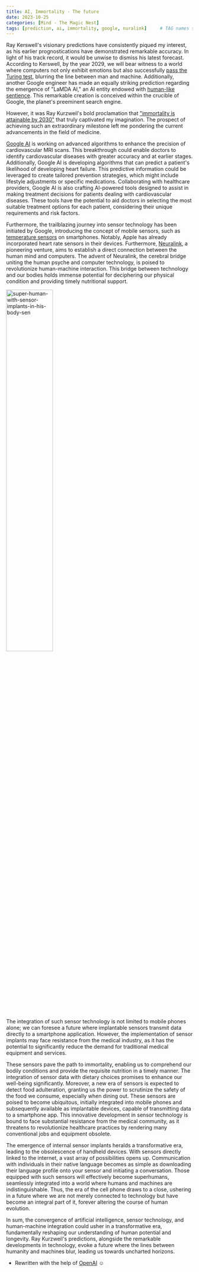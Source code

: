 ```yaml
---
title: AI, Immortality - The future
date: 2023-10-25
categories: [Mind - The Magic Nest]
tags: [prediction, ai, immortality, google, nuralink]     # TAG names should always be lowercase
---
```


<!-- ![super-human-with-sensor-implants-in-his-body](https://github.com/shyjuk/shyjuk.github.io/assets/9428173/00a6ab48-a65c-4ead-b3f3-1c2541f025b0) -->

  Ray Kerswell's visionary predictions have consistently piqued my interest, as his earlier prognostications have demonstrated remarkable accuracy.
In light of his track record, it would be unwise to dismiss his latest forecast. According to Kerswell, by the year 2029, we will bear witness to a world where computers not only exhibit emotions but also successfully [pass the Turing test](https://www.youtube.com/watch?v=3pdaT8XT1ZM), blurring the line between man and machine. Additionally, another Google engineer has made an equally striking prediction regarding the emergence of "LaMDA AI," an AI entity endowed with [human-like sentience](https://www.washingtonpost.com/technology/2022/06/11/google-ai-lamda-blake-lemoine/). This remarkable creation is conceived within the crucible of Google, the planet's preeminent search engine. 

However, it was Ray Kurzweil's bold proclamation that ["immortality is attainable by 2030"](https://nypost.com/2023/03/29/immortality-is-attainable-by-2030-google-scientist/) that truly captivated my imagination.
The prospect of achieving such an extraordinary milestone left me pondering the current advancements in the field of medicine.

[Google AI](https://www.youtube.com/watch?v=0pl1pk2nq88) is working on advanced algorithms to enhance the precision of cardiovascular MRI scans. This breakthrough could enable doctors to identify cardiovascular diseases with greater accuracy and at earlier stages. Additionally, Google AI is developing algorithms that can predict a patient's likelihood of developing heart failure.
This predictive information could be leveraged to create tailored prevention strategies, which might include lifestyle adjustments or specific medications.
Collaborating with healthcare providers, Google AI is also crafting AI-powered tools designed to assist in making treatment decisions for patients dealing with cardiovascular diseases. 
These tools have the potential to aid doctors in selecting the most suitable treatment options for each patient, considering their unique requirements and risk factors.

Furthermore, the trailblazing journey into sensor technology has been initiated by Google, introducing the concept of mobile sensors, such as [temperature sensors](https://www.theverge.com/23903842/pixel-8-pro-temperature-sensor-fda-feature) on smartphones.
Notably, Apple has already incorporated heart rate sensors in their devices. 
Furthermore, [Neuralink](https://www.reuters.com/technology/musks-neuralink-start-human-trials-brain-implant-2023-09-19/), a pioneering venture, aims to establish a direct connection between the human mind and computers. 
The advent of Neuralink, the cerebral bridge uniting the human psyche and computer technology, is poised to revolutionize human-machine interaction.
This bridge between technology and our bodies holds immense potential for deciphering our physical condition and providing timely nutritional support. 

<img height='50%' width='50%' alt='super-human-with-sensor-implants-in-his-body-sen' src='https://github.com/shyjuk/shyjuk.github.io/assets/9428173/8bbe7e41-7fb1-4ac7-bcd4-c343cdd32cbe' />

The integration of such sensor technology is not limited to mobile phones alone; we can foresee a future where implantable sensors transmit data directly to a smartphone application.
However, the implementation of sensor implants may face resistance from the medical industry, as it has the potential to significantly reduce the demand for traditional medical equipment and services.

 These sensors pave the path to immortality, enabling us to comprehend our bodily conditions and provide the requisite nutrition in a timely manner. 
 The integration of sensor data with dietary choices promises to enhance our well-being significantly. Moreover, a new era of sensors is expected to detect food adulteration, granting us the power to 
 scrutinize the safety of the food we consume, especially when dining out. These sensors are poised to become ubiquitous, initially integrated into mobile phones and subsequently available as implantable devices,
 capable of transmitting data to a smartphone app. This innovative development in sensor technology is bound to face substantial resistance from the medical community, as it threatens to revolutionize healthcare
 practices by rendering many conventional jobs and equipment obsolete.

The emergence of internal sensor implants heralds a transformative era, leading to the obsolescence of handheld devices. With sensors directly linked to the internet, a vast array of possibilities opens up. 
Communication with individuals in their native language becomes as simple as downloading their language profile onto your sensor and initiating a conversation. 
Those equipped with such sensors will effectively become superhumans, seamlessly integrated into a world where humans and machines are indistinguishable. 
Thus, the era of the cell phone draws to a close, ushering in a future where we are not merely connected to technology but have become an integral part of it, forever altering the course of human evolution.

In sum, the convergence of artificial intelligence, sensor technology, and human-machine integration could usher in a transformative era, fundamentally reshaping our understanding of human potential and longevity.
Ray Kurzweil's predictions, alongside the remarkable developments in technology, evoke a future where the lines between humanity and machines blur, leading us towards uncharted horizons.

- Rewritten with the help of [OpenAI](https://chat.openai.com) ☺️

